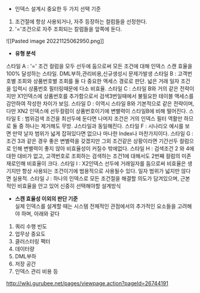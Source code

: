 - 인덱스 설계시 중요한 두 가지 선택 기준
1. 조건절에 항상 사용되거나, 자주 등장하는 컬럼들을 선정한다.
2. '='조건으로 자주 조회되는 칼럼들을 앞쪽에 둔다.

![[Pasted image 20221125062950.png]]
-   **유형 분석**

스타일 A : '=' 조건 컬럼을 모두 선두에 둠으로써 모든 조건에 대해 인덱스 스캔 효율을 100% 달성하는 스타일.
DML부하,관리비용,신규생성시 문제가발생
스타일 B : 고객번호별 조회와 상품번호별 조회를 둘 다 중요한 액세스 경로로 판단. 넓은 거래 일자 조건을 입력시 
상품번호 필터링때문에 다소 비효율.
스타일 C : 스타일 B와 거의 같은 전략이지만 X1인덱스에 상품번호를 추가함으로서 검색3번일때에서 불필요한 
테이블 액세스를 감안하여 작성한 차이가 보임.
스타일 D : 이역시 스타일 B와 기본적으로 같은 전략이며, 다만 XN2 인덱스에 선두컬럼이 상품번호이기에 변별력이 스타일B에 비해 떨어진다.
스타일 E : 범위검색 조건을 최선두에 둔다면 나머지 조건은 거의 인덱스 필터 역활만 하므로 둘 중 하나는 제거해도 무방. J스타일과 동일해진다.
스타일 F : 시나리오 예시를 보면 만약 날자 범위가 넓게 잡혀있다면 없으나 마나한 Index나 마찬가지이다.
스타일 G : 조건 3과 같은 경우 좋은 변별력을 갖겠지만 그외 조건같은 상황이라면 기간선두 컬럼으로 인해 변별력이 좋지 않아 비효율성이 커질수 밖에없다.
스타일 H : 검색조건 2 와 4에대한 대비가 없고, 고객번호로 조회하는 검색하는 조건1에 대해서도 2번째 컬럼의 미존재로인해 비효율이 크다. 
스타일 I : X2인덱스 선두에 거래일자를 둠으로써 비효율은 생기지만 항상 사용되는 조건이기에 범용적으로 사용될수 있다. 일자 범위가 넓지만 않다면 실용적.
스타일 J : 하나의 인덱스로 모든 조건절을 해결할 의도가 담겨있으며, 근본적인 비효율을 안고 있어 신중히 선택해야할 설계방식

-   **스캔 효율성 이외의 판단 기준**  
    실제 인덱스를 설계할 때는 시스템 전체적인 관점에서의 추가적인 요소들을 고려해야 하며, 아래와 같다

1. 쿼리 수행 빈도
2. 업무상 중요도
3. 클러스터링 팩터
4. 데이터량
5. DML부하
6. 저장 공간
7. 인덱스 관리 비용 등


http://wiki.gurubee.net/pages/viewpage.action?pageId=26744191